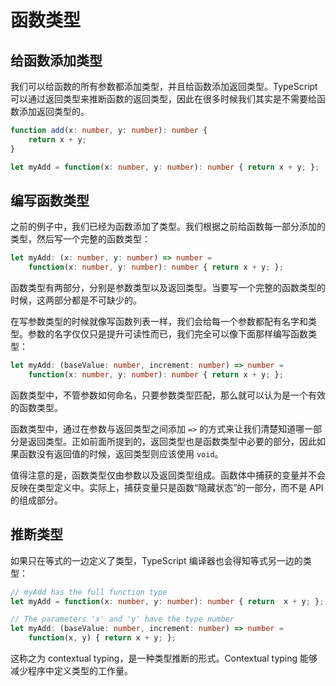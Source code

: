 # 函数类型

## 给函数添加类型

我们可以给函数的所有参数都添加类型，并且给函数添加返回类型。TypeScript 可以通过返回类型来推断函数的返回类型，因此在很多时候我们其实是不需要给函数添加返回类型的。

```ts
function add(x: number, y: number): number {
    return x + y;
}

let myAdd = function(x: number, y: number): number { return x + y; };
```

## 编写函数类型

之前的例子中，我们已经为函数添加了类型。我们根据之前给函数每一部分添加的类型，然后写一个完整的函数类型：

```ts
let myAdd: (x: number, y: number) => number =
    function(x: number, y: number): number { return x + y; };
```

函数类型有两部分，分别是参数类型以及返回类型。当要写一个完整的函数类型的时候，这两部分都是不可缺少的。

在写参数类型的时候就像写函数列表一样，我们会给每一个参数都配有名字和类型。参数的名字仅仅只是提升可读性而已，我们完全可以像下面那样编写函数类型：

```ts
let myAdd: (baseValue: number, increment: number) => number =
    function(x: number, y: number): number { return x + y; };
```

函数类型中，不管参数如何命名，只要参数类型匹配，那么就可以认为是一个有效的函数类型。

函数类型中，通过在参数与返回类型之间添加 `=>` 的方式来让我们清楚知道哪一部分是返回类型。正如前面所提到的，返回类型也是函数类型中必要的部分，因此如果函数没有返回值的时候，返回类型则应该使用 `void`。

值得注意的是，函数类型仅由参数以及返回类型组成。函数体中捕获的变量并不会反映在类型定义中。实际上，捕获变量只是函数“隐藏状态”的一部分，而不是 API 的组成部分。

## 推断类型

如果只在等式的一边定义了类型，TypeScript 编译器也会得知等式另一边的类型：

```ts
// myAdd has the full function type
let myAdd = function(x: number, y: number): number { return  x + y; };

// The parameters 'x' and 'y' have the type number
let myAdd: (baseValue: number, increment: number) => number =
    function(x, y) { return x + y; };
```

这称之为 contextual typing，是一种类型推断的形式。Contextual typing 能够减少程序中定义类型的工作量。
